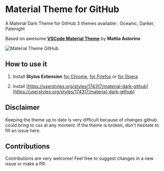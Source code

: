 # Material Theme for GitHub
A Material Dark Theme for GitHub
3 themes available : Oceanic, Darker, Palenight

Based on awesome **[VSCode Material Theme](https://github.com/equinusocio/vsc-material-theme)** by **Mattia Astorino**

![Material Theme GitHub](https://github.com/CharlieEtienne/github-material/blob/master/screenshot.png)

## How to use it

1. Install **Stylus Extension** [for Chrome](https://chrome.google.com/webstore/detail/stylus/clngdbkpkpeebahjckkjfobafhncgmne), [for Firefox](https://addons.mozilla.org/fr/firefox/addon/styl-us/) or [for Opera](https://addons.opera.com/en-gb/extensions/details/stylus/)

2. Install [https://userstyles.org/styles/174317/material-dark-github](https://userstyles.org/styles/174317/material-dark-github) 

## Disclaimer

Keeping the theme up to date is very difficult because of changes github could bring to css at any moment. 
If the theme is broken, don't hesitate to fill an issue here.

## Contributions

Contributions are very welcome! Feel free to suggest changes in a new issue or make a PR.
